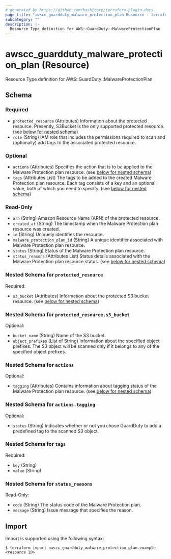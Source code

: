 ```yaml
---
# generated by https://github.com/hashicorp/terraform-plugin-docs
page_title: "awscc_guardduty_malware_protection_plan Resource - terraform-provider-awscc"
subcategory: ""
description: |-
  Resource Type definition for AWS::GuardDuty::MalwareProtectionPlan
---
```


# awscc_guardduty_malware_protection_plan (Resource)

Resource Type definition for AWS::GuardDuty::MalwareProtectionPlan



<!-- schema generated by tfplugindocs -->
## Schema

### Required

- `protected_resource` (Attributes) Information about the protected resource. Presently, S3Bucket is the only supported protected resource. (see [below for nested schema](#nestedatt--protected_resource))
- `role` (String) IAM role that includes the permissions required to scan and (optionally) add tags to the associated protected resource.

### Optional

- `actions` (Attributes) Specifies the action that is to be applied to the Malware Protection plan resource. (see [below for nested schema](#nestedatt--actions))
- `tags` (Attributes List) The tags to be added to the created Malware Protection plan resource. Each tag consists of a key and an optional value, both of which you need to specify. (see [below for nested schema](#nestedatt--tags))

### Read-Only

- `arn` (String) Amazon Resource Name (ARN) of the protected resource.
- `created_at` (String) The timestamp when the Malware Protection plan resource was created.
- `id` (String) Uniquely identifies the resource.
- `malware_protection_plan_id` (String) A unique identifier associated with Malware Protection plan resource.
- `status` (String) Status of the Malware Protection plan resource.
- `status_reasons` (Attributes List) Status details associated with the Malware Protection plan resource status. (see [below for nested schema](#nestedatt--status_reasons))

<a id="nestedatt--protected_resource"></a>
### Nested Schema for `protected_resource`

Required:

- `s3_bucket` (Attributes) Information about the protected S3 bucket resource. (see [below for nested schema](#nestedatt--protected_resource--s3_bucket))

<a id="nestedatt--protected_resource--s3_bucket"></a>
### Nested Schema for `protected_resource.s3_bucket`

Optional:

- `bucket_name` (String) Name of the S3 bucket.
- `object_prefixes` (List of String) Information about the specified object prefixes. The S3 object will be scanned only if it belongs to any of the specified object prefixes.



<a id="nestedatt--actions"></a>
### Nested Schema for `actions`

Optional:

- `tagging` (Attributes) Contains information about tagging status of the Malware Protection plan resource. (see [below for nested schema](#nestedatt--actions--tagging))

<a id="nestedatt--actions--tagging"></a>
### Nested Schema for `actions.tagging`

Optional:

- `status` (String) Indicates whether or not you chose GuardDuty to add a predefined tag to the scanned S3 object.



<a id="nestedatt--tags"></a>
### Nested Schema for `tags`

Required:

- `key` (String)
- `value` (String)


<a id="nestedatt--status_reasons"></a>
### Nested Schema for `status_reasons`

Read-Only:

- `code` (String) The status code of the Malware Protection plan.
- `message` (String) Issue message that specifies the reason.

## Import

Import is supported using the following syntax:

```shell
$ terraform import awscc_guardduty_malware_protection_plan.example <resource ID>
```
